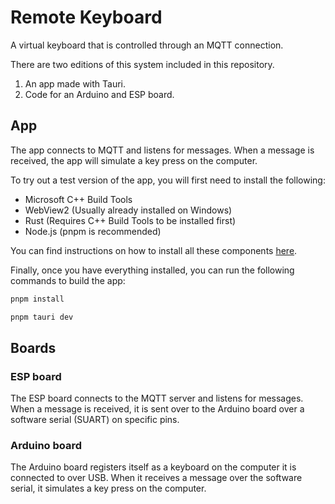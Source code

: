 # Remote Keyboard

A virtual keyboard that is controlled through an MQTT connection.

There are two editions of this system included in this repository.

1. An app made with Tauri.
2. Code for an Arduino and ESP board.

## App

The app connects to MQTT and listens for messages. When a message is received, the app will simulate a key press on the computer.

To try out a test version of the app, you will first need to install the following:

- Microsoft C++ Build Tools
- WebView2 (Usually already installed on Windows)
- Rust (Requires C++ Build Tools to be installed first)
- Node.js (pnpm is recommended)

You can find instructions on how to install all these components [here](https://v2.tauri.app/start/prerequisites/).

Finally, once you have everything installed, you can run the following commands to build the app:

```bash
pnpm install
```

```bash
pnpm tauri dev
```

## Boards

### ESP board

The ESP board connects to the MQTT server and listens for messages. When a message is received, it is sent over to the Arduino board over a software serial (SUART) on specific pins.

### Arduino board

The Arduino board registers itself as a keyboard on the computer it is connected to over USB. When it receives a message over the software serial, it simulates a key press on the computer.
